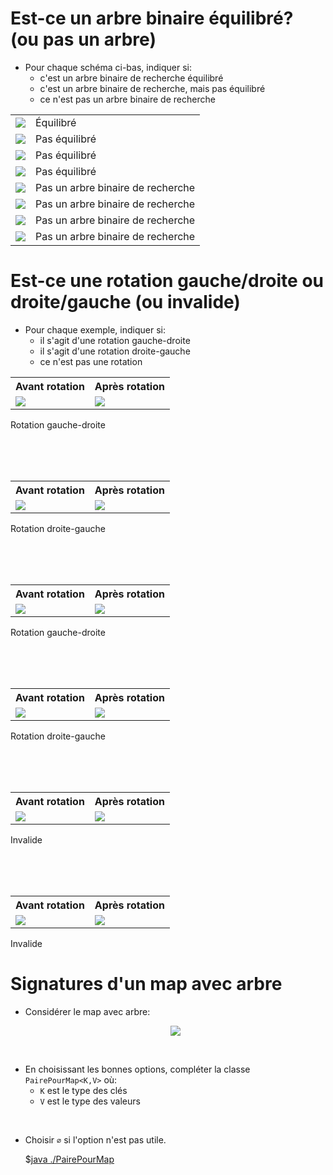 <style>
pre > code {
    -webkit-touch-callout: text;
    -webkit-user-select: text;
    -khtml-user-select: text;
    -moz-user-select: text;
    -ms-user-select: text;
    user-select: text;
}
.pseudo {
    -webkit-touch-callout: text;
    -webkit-user-select: text;
    -khtml-user-select: text;
    -moz-user-select: text;
    -ms-user-select: text;
    user-select: text;
}
</style>

# Est-ce un arbre binaire équilibré? (ou pas un arbre)

* Pour chaque schéma ci-bas, indiquer si:
    * c'est un arbre binaire de recherche équilibré
    * c'est un arbre binaire de recherche, mais pas équilibré
    * ce n'est pas un arbre binaire de recherche


<table>
<tr>
<td>
        <img src="https://ciboulot.ca/cegep/420-3C6-MO/modules/05/04/mini_test_theorie/q01/01.svg"/>
</td>
<td>
Équilibré
</td>
</tr>


<tr>
<td>
        <img src="https://ciboulot.ca/cegep/420-3C6-MO/modules/05/04/mini_test_theorie/q01/02.svg"/>
</td>
<td>
Pas équilibré
</td>
</tr>

<tr>
<td>
        <img src="https://ciboulot.ca/cegep/420-3C6-MO/modules/05/04/mini_test_theorie/q01/03.svg"/>
</td>
<td>
Pas équilibré
</td>
</tr>

<tr>
<td>
        <img src="https://ciboulot.ca/cegep/420-3C6-MO/modules/05/04/mini_test_theorie/q01/03.svg"/>
</td>
<td>
Pas équilibré
</td>
</tr>

<tr>
<td>
        <img src="https://ciboulot.ca/cegep/420-3C6-MO/modules/05/04/mini_test_theorie/q01/_01.svg"/>
</td>
<td>
Pas un arbre binaire de recherche
</td>
</tr>

<tr>
<td>
        <img src="https://ciboulot.ca/cegep/420-3C6-MO/modules/05/04/mini_test_theorie/q01/_02.svg"/>
</td>
<td>
Pas un arbre binaire de recherche
</td>
</tr>

<tr>
<td>
        <img src="https://ciboulot.ca/cegep/420-3C6-MO/modules/05/04/mini_test_theorie/q01/_03.svg"/>
</td>
<td>
Pas un arbre binaire de recherche
</td>
</tr>

<tr>
<td>
        <img src="https://ciboulot.ca/cegep/420-3C6-MO/modules/05/04/mini_test_theorie/q01/_04.svg"/>
</td>
<td>
Pas un arbre binaire de recherche
</td>
</tr>



</table>

# Est-ce une rotation gauche/droite ou droite/gauche (ou invalide)

* Pour chaque exemple, indiquer si:
    * il s'agit d'une rotation gauche-droite
    * il s'agit d'une rotation droite-gauche
    * ce n'est pas une rotation

<table>
<tr>
<th>Avant rotation</th>
<th>Après rotation</th>
</tr>
<tr>
<td>
        <img src="https://ciboulot.ca/cegep/420-3C6-MO/modules/05/04/mini_test_theorie/q02/01.svg"/>
</td>
<td>
        <img src="https://ciboulot.ca/cegep/420-3C6-MO/modules/05/04/mini_test_theorie/q02/02.svg"/>
</td>
</tr>
</table>

Rotation gauche-droite

<br>
<br>
<br>



<table>
<tr>
<th>Avant rotation</th>
<th>Après rotation</th>
</tr>
<tr>
<td>
        <img src="https://ciboulot.ca/cegep/420-3C6-MO/modules/05/04/mini_test_theorie/q02/02.svg"/>
</td>
<td>
        <img src="https://ciboulot.ca/cegep/420-3C6-MO/modules/05/04/mini_test_theorie/q02/01.svg"/>
</td>
</tr>
</table>

Rotation droite-gauche


<br>
<br>
<br>

<table>
<tr>
<th>Avant rotation</th>
<th>Après rotation</th>
</tr>
<tr>
<td>
        <img src="https://ciboulot.ca/cegep/420-3C6-MO/modules/05/04/mini_test_theorie/q02/03.svg"/>
</td>
<td>
        <img src="https://ciboulot.ca/cegep/420-3C6-MO/modules/05/04/mini_test_theorie/q02/04.svg"/>
</td>
</tr>
</table>

Rotation gauche-droite


<br>
<br>
<br>

<table>
<tr>
<th>Avant rotation</th>
<th>Après rotation</th>
</tr>
<tr>
<td>
        <img src="https://ciboulot.ca/cegep/420-3C6-MO/modules/05/04/mini_test_theorie/q02/04.svg"/>
</td>
<td>
        <img src="https://ciboulot.ca/cegep/420-3C6-MO/modules/05/04/mini_test_theorie/q02/03.svg"/>
</td>
</tr>
</table>

Rotation droite-gauche

<br>
<br>
<br>


<table>
<tr>
<th>Avant rotation</th>
<th>Après rotation</th>
</tr>
<tr>
<td>
        <img src="https://ciboulot.ca/cegep/420-3C6-MO/modules/05/04/mini_test_theorie/q02/01.svg"/>
</td>
<td>
        <img src="https://ciboulot.ca/cegep/420-3C6-MO/modules/05/04/mini_test_theorie/q02/_02.svg"/>
</td>
</tr>
</table>

Invalide

<br>
<br>
<br>


<table>
<tr>
<th>Avant rotation</th>
<th>Après rotation</th>
</tr>
<tr>
<td>
        <img src="https://ciboulot.ca/cegep/420-3C6-MO/modules/05/04/mini_test_theorie/q02/03.svg"/>
</td>
<td>
        <img src="https://ciboulot.ca/cegep/420-3C6-MO/modules/05/04/mini_test_theorie/q02/_04.svg"/>
</td>
</tr>
</table>

Invalide



# Signatures d'un map avec arbre

* Considérer le map avec arbre:

    <center>
        <img src="https://ciboulot.ca/cegep/420-3C6-MO/modules/05/04/theorie/arbre_paires.svg"/>
    </center>

<br>

* En choisissant les bonnes options, compléter la classe `PairePourMap<K,V>` où:
    * `K` est le type des clés
    * `V` est le type des valeurs

<br>

* Choisir `∅` si l'option n'est pas utile.

    $[java ./PairePourMap]()
